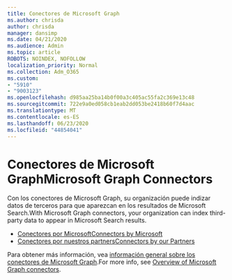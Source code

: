 ```yaml
---
title: Conectores de Microsoft Graph
ms.author: chrisda
author: chrisda
manager: dansimp
ms.date: 04/21/2020
ms.audience: Admin
ms.topic: article
ROBOTS: NOINDEX, NOFOLLOW
localization_priority: Normal
ms.collection: Adm_O365
ms.custom:
- "5910"
- "9003123"
ms.openlocfilehash: d985aa25ba14b0f00a3c405ac55fa2c369e13c48
ms.sourcegitcommit: 722e9a0ed058cb1eab2dd053be2418b60f7d4aac
ms.translationtype: MT
ms.contentlocale: es-ES
ms.lasthandoff: 06/23/2020
ms.locfileid: "44854041"
---
```

# <a name="microsoft-graph-connectors"></a><span data-ttu-id="fdc8f-102">Conectores de Microsoft Graph</span><span class="sxs-lookup"><span data-stu-id="fdc8f-102">Microsoft Graph Connectors</span></span>

<span data-ttu-id="fdc8f-103">Con los conectores de Microsoft Graph, su organización puede indizar datos de terceros para que aparezcan en los resultados de Microsoft Search.</span><span class="sxs-lookup"><span data-stu-id="fdc8f-103">With Microsoft Graph connectors, your organization can index third-party data to appear in Microsoft Search results.</span></span>

- [<span data-ttu-id="fdc8f-104">Conectores por Microsoft</span><span class="sxs-lookup"><span data-stu-id="fdc8f-104">Connectors by Microsoft</span></span>](https://docs.microsoft.com/microsoftsearch/connectors-gallery#Microsoft)
- [<span data-ttu-id="fdc8f-105">Conectores por nuestros partners</span><span class="sxs-lookup"><span data-stu-id="fdc8f-105">Connectors by our Partners</span></span>](https://docs.microsoft.com/microsoftsearch/connectors-gallery#Partners)

<span data-ttu-id="fdc8f-106">Para obtener más información, vea [información general sobre los conectores de Microsoft Graph](https://docs.microsoft.com/microsoftsearch/connectors-overview).</span><span class="sxs-lookup"><span data-stu-id="fdc8f-106">For more info, see  [Overview of Microsoft Graph connectors](https://docs.microsoft.com/microsoftsearch/connectors-overview).</span></span>
